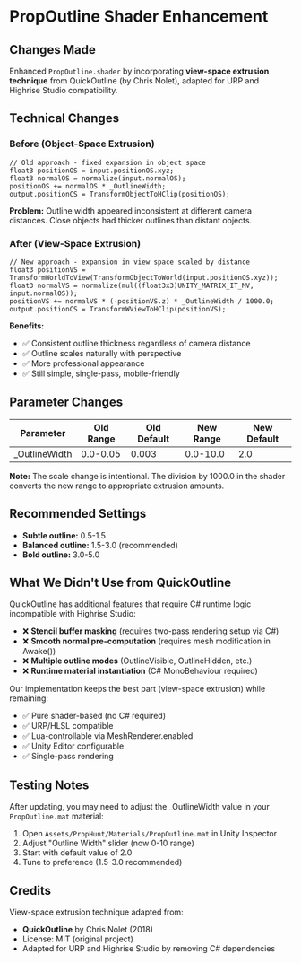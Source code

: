 # PropOutline Shader Enhancement

## Changes Made

Enhanced `PropOutline.shader` by incorporating **view-space extrusion technique** from QuickOutline (by Chris Nolet), adapted for URP and Highrise Studio compatibility.

## Technical Changes

### Before (Object-Space Extrusion)
```hlsl
// Old approach - fixed expansion in object space
float3 positionOS = input.positionOS.xyz;
float3 normalOS = normalize(input.normalOS);
positionOS += normalOS * _OutlineWidth;
output.positionCS = TransformObjectToHClip(positionOS);
```

**Problem:** Outline width appeared inconsistent at different camera distances. Close objects had thicker outlines than distant objects.

### After (View-Space Extrusion)
```hlsl
// New approach - expansion in view space scaled by distance
float3 positionVS = TransformWorldToView(TransformObjectToWorld(input.positionOS.xyz));
float3 normalVS = normalize(mul((float3x3)UNITY_MATRIX_IT_MV, input.normalOS));
positionVS += normalVS * (-positionVS.z) * _OutlineWidth / 1000.0;
output.positionCS = TransformWViewToHClip(positionVS);
```

**Benefits:**
- ✅ Consistent outline thickness regardless of camera distance
- ✅ Outline scales naturally with perspective
- ✅ More professional appearance
- ✅ Still simple, single-pass, mobile-friendly

## Parameter Changes

| Parameter | Old Range | Old Default | New Range | New Default |
|-----------|-----------|-------------|-----------|-------------|
| _OutlineWidth | 0.0-0.05 | 0.003 | 0.0-10.0 | 2.0 |

**Note:** The scale change is intentional. The division by 1000.0 in the shader converts the new range to appropriate extrusion amounts.

## Recommended Settings

- **Subtle outline:** 0.5-1.5
- **Balanced outline:** 1.5-3.0 (recommended)
- **Bold outline:** 3.0-5.0

## What We Didn't Use from QuickOutline

QuickOutline has additional features that require C# runtime logic incompatible with Highrise Studio:

- ❌ **Stencil buffer masking** (requires two-pass rendering setup via C#)
- ❌ **Smooth normal pre-computation** (requires mesh modification in Awake())
- ❌ **Multiple outline modes** (OutlineVisible, OutlineHidden, etc.)
- ❌ **Runtime material instantiation** (C# MonoBehaviour required)

Our implementation keeps the best part (view-space extrusion) while remaining:
- ✅ Pure shader-based (no C# required)
- ✅ URP/HLSL compatible
- ✅ Lua-controllable via MeshRenderer.enabled
- ✅ Unity Editor configurable
- ✅ Single-pass rendering

## Testing Notes

After updating, you may need to adjust the _OutlineWidth value in your `PropOutline.mat` material:
1. Open `Assets/PropHunt/Materials/PropOutline.mat` in Unity Inspector
2. Adjust "Outline Width" slider (now 0-10 range)
3. Start with default value of 2.0
4. Tune to preference (1.5-3.0 recommended)

## Credits

View-space extrusion technique adapted from:
- **QuickOutline** by Chris Nolet (2018)
- License: MIT (original project)
- Adapted for URP and Highrise Studio by removing C# dependencies
